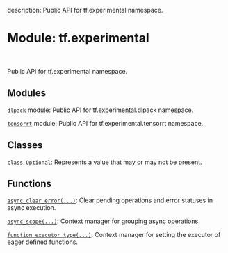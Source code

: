 description: Public API for tf.experimental namespace.

<div itemscope itemtype="http://developers.google.com/ReferenceObject">
<meta itemprop="name" content="tf.experimental" />
<meta itemprop="path" content="Stable" />
</div>

# Module: tf.experimental

<!-- Insert buttons and diff -->

<table class="tfo-notebook-buttons tfo-api nocontent" align="left">

</table>



Public API for tf.experimental namespace.



## Modules

[`dlpack`](../tf/experimental/dlpack.md) module: Public API for tf.experimental.dlpack namespace.

[`tensorrt`](../tf/experimental/tensorrt.md) module: Public API for tf.experimental.tensorrt namespace.

## Classes

[`class Optional`](../tf/experimental/Optional.md): Represents a value that may or may not be present.

## Functions

[`async_clear_error(...)`](../tf/experimental/async_clear_error.md): Clear pending operations and error statuses in async execution.

[`async_scope(...)`](../tf/experimental/async_scope.md): Context manager for grouping async operations.

[`function_executor_type(...)`](../tf/experimental/function_executor_type.md): Context manager for setting the executor of eager defined functions.

